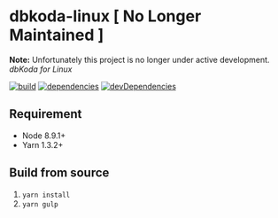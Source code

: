 # dbkoda-linux [ No Longer Maintained ]

**Note:** Unfortunately this project is no longer under active development.
*dbKoda for Linux*

[![build](https://img.shields.io/travis/SouthbankSoftware/dbkoda-linux.svg?style=flat-square)](https://travis-ci.org/SouthbankSoftware/dbkoda-linux)
[![dependencies](https://img.shields.io/david/SouthbankSoftware/dbkoda-linux.svg?style=flat-square)](https://david-dm.org/SouthbankSoftware/dbkoda-linux)
[![devDependencies](https://img.shields.io/david/dev/SouthbankSoftware/dbkoda-linux.svg?style=flat-square)](https://david-dm.org/SouthbankSoftware/dbkoda-linux?type=dev)

## Requirement
* Node 8.9.1+
* Yarn 1.3.2+

## Build from source
1. `yarn install`
2. `yarn gulp`
